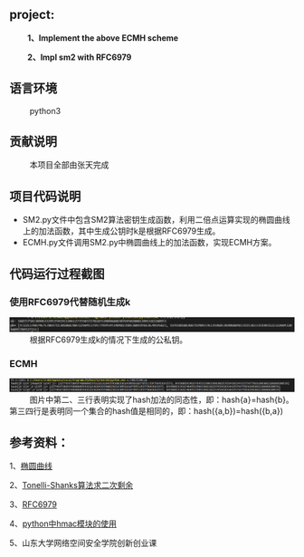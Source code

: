 ## project:

$\qquad$**1、Implement the above ECMH scheme**

$\qquad$**2、Impl sm2 with RFC6979**

## 语言环境

$\qquad$ python3

## 贡献说明

$\qquad$ 本项目全部由张天完成

## 项目代码说明
- SM2.py文件中包含SM2算法密钥生成函数，利用二倍点运算实现的椭圆曲线上的加法函数，其中生成公钥时k是根据RFC6979生成。
- ECMH.py文件调用SM2.py中椭圆曲线上的加法函数，实现ECMH方案。

## 代码运行过程截图

### 使用RFC6979代替随机生成k

![](%E5%9B%BE%E7%89%87/RFC6979.png)
$\qquad$ 根据RFC6979生成k的情况下生成的公私钥。

### ECMH
![](%E5%9B%BE%E7%89%87/ECMH.png)
$\qquad$ 图片中第二、三行表明实现了hash加法的同态性，即：hash{a}=hash{b}。第三四行是表明同一个集合的hash值是相同的，即：hash({a,b})=hash({b,a})

## 参考资料：

1、[椭圆曲线](https://trapdoor-tech.github.io/halo2-book-chinese/background/curves.html)

2、[Tonelli-Shanks算法求二次剩余](https://blog.csdn.net/qq_51999772/article/details/122642868)

3、[RFC6979](https://rfc2cn.com/rfc6979.html)

4、[python中hmac模块的使用](https://www.cnblogs.com/eliwang/p/14308791.html)

5、山东大学网络空间安全学院创新创业课